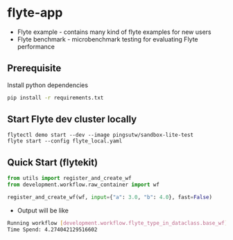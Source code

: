 # flyte-app

- Flyte example - contains many kind of flyte examples for new users
- Flyte benchmark - microbenchmark testing for evaluating Flyte performance

## Prerequisite
Install python dependencies
```bash
pip install -r requirements.txt
```
## Start Flyte dev cluster locally
```shell
flytectl demo start --dev --image pingsutw/sandbox-lite-test
flyte start --config flyte_local.yaml
```
## Quick Start (flytekit)
```python
from utils import register_and_create_wf
from development.workflow.raw_container import wf

register_and_create_wf(wf, input={"a": 3.0, "b": 4.0}, fast=False)
```
- Output will be like
```bash
Running workflow [development.workflow.flyte_type_in_dataclass.base_wf]
Time Spend: 4.274042129516602
```